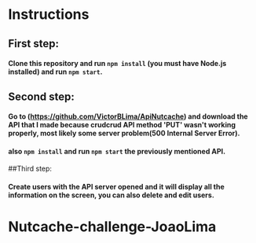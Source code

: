 # Instructions

## First step:
#### Clone this repository and run `npm install` (you must have Node.js installed) and run `npm start`.
## Second step:
#### Go to (https://github.com/VictorBLima/ApiNutcache) and download the API that I made because crudcrud API  method 'PUT' wasn't working properly, most likely some server problem(500 Internal Server Error).
#### also `npm install` and run `npm start` the previously mentioned API.
##Third step:
#### Create users with the API server opened and it will display all the information on the screen, you can also delete and edit users.




# Nutcache-challenge-JoaoLima

